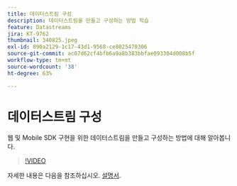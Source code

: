 ```yaml
---
title: 데이터스트림 구성
description: 데이터스트림을 만들고 구성하는 방법 학습
feature: Datastreams
jira: KT-9762
thumbnail: 340825.jpeg
exl-id: 890a2129-1c17-43d1-9568-ce8025470306
source-git-commit: ac07d62cf4bfb6a9a8b383bbfae093304d008b5f
workflow-type: tm+mt
source-wordcount: '38'
ht-degree: 63%

---
```


# 데이터스트림 구성

웹 및 Mobile SDK 구현을 위한 데이터스트림을 만들고 구성하는 방법에 대해 알아봅니다.

>[!VIDEO](https://video.tv.adobe.com/v/340825?quality=12&learn=on)

자세한 내용은 다음을 참조하십시오. [설명서](https://experienceleague.adobe.com/docs/experience-platform/edge/fundamentals/datastreams.html).
